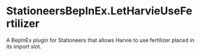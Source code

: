 # StationeersBepInEx.LetHarvieUseFertilizer
A BepInEx plugin for Stationeers that allows Harvie to use fertilizer placed in its import slot.
